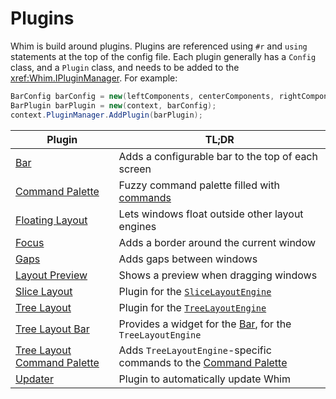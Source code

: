 # Plugins

Whim is build around plugins. Plugins are referenced using `#r` and `using` statements at the top of the config file. Each plugin generally has a `Config` class, and a `Plugin` class, and needs to be added to the <xref:Whim.IPluginManager>. For example:

```csharp
BarConfig barConfig = new(leftComponents, centerComponents, rightComponents);
BarPlugin barPlugin = new(context, barConfig);
context.PluginManager.AddPlugin(barPlugin);
```

| Plugin                                                                   | TL;DR                                                                                             |
| ------------------------------------------------------------------------ | ------------------------------------------------------------------------------------------------- |
| [Bar](../plugins/bar.md)                                                 | Adds a configurable bar to the top of each screen                                                 |
| [Command Palette](../plugins/command-palette.md)                         | Fuzzy command palette filled with [commands](../customize/commands.md)                            |
| [Floating Layout](../plugins/floating-layout.md)                         | Lets windows float outside other layout engines                                                   |
| [Focus](../plugins/focus-indicator.md)                                   | Adds a border around the current window                                                           |
| [Gaps](../plugins/gaps.md)                                               | Adds gaps between windows                                                                         |
| [Layout Preview](../plugins/layout-preview.md)                           | Shows a preview when dragging windows                                                             |
| [Slice Layout](../plugins/slice-layout.md)                               | Plugin for the [`SliceLayoutEngine`](../customize/layout-engines.md#slicelayoutengine)            |
| [Tree Layout](../plugins/tree-layout.md)                                 | Plugin for the [`TreeLayoutEngine`](../customize//layout-engines.md#treelayoutengine)             |
| [Tree Layout Bar](../plugins/tree-layout-bar.md)                         | Provides a widget for the [Bar](../plugins/bar.md), for the `TreeLayoutEngine`                    |
| [Tree Layout Command Palette](../plugins/tree-layout-command-palette.md) | Adds `TreeLayoutEngine`-specific commands to the [Command Palette](../plugins/command-palette.md) |
| [Updater](../plugins/updater.md)                                         | Plugin to automatically update Whim                                                               |
